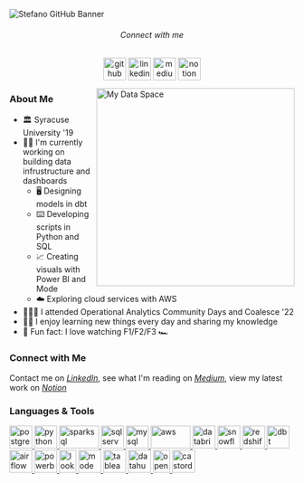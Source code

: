 <!-- Oh hello there, this is a hidden message - spookyyy! :ghost: 
     just joking nothing spooky about this README! 
     the iamstefc/iamstefc repo is dedicate solely for the purpose of a quick intro and what I've been working on lately - Enjoy! -->
     
![Stefano GitHub Banner](https://imgur.com/deYIzyW.png)
<h6 align="center">Connect with me</h6>
<p align="center">
<a href="https://github.com/iamstefc" target="blank"><img align="center" src="https://imgur.com/mT5BIuQ.png" alt="github" height="40" width="40" /></a>
<a href="https://www.linkedin.com/in/stefanochiarella/" target="blank"><img align="center" src="https://imgur.com/7VtE43y.png" alt="linkedin" height="40" width="40" /></a>
<a href="https://medium.com/@iamstefc" target="blank"><img align="center" src="https://imgur.com/x5KAgFv.png" alt="medium" height="40" width="40" /></a>
<a href="https://www.datawithstefano.com/" target="blank"><img align="center" src="https://imgur.com/vY5s8R3.png" alt="notion" height="40" width="40" /></a>   
</p>
<img align="right" alt="My Data Space" width="350" src="https://imgur.com/Yzm0hLF.png" />
<h3 align="left">About Me</h3>
     
- :classical_building: Syracuse University '19
- :man_technologist: I'm currently working on building data infrustructure and dashboards
     - :desktop_computer: Designing models in dbt
     - :keyboard: Developing scripts in Python and SQL
     - :chart_with_upwards_trend: Creating visuals with Power BI and Mode
     - :cloud: Exploring cloud services with AWS
- :people_holding_hands: I attended Operational Analytics Community Days and Coalesce '22
- :man_teacher: I enjoy learning new things every day and sharing my knowledge
- :star2: Fun fact: I love watching F1/F2/F3 :racing_car:

<h3 align="left">Connect with Me</h3>
<p>Contact me on <a href="https://www.linkedin.com/in/stefanochiarella/"><i>LinkedIn</i></a>, see what I'm reading on <a href="https://medium.com/@iamstefc"><i>Medium</i></a>, view my latest work on <a href="https://www.datawithstefano.com/"><i>Notion</i></a></p>
<h3 align="left">Languages & Tools</h3>
<p align="left">
     <!-- Programming languages used in a personal or professional capacity -->
     <a href="https://www.postgresql.org/" target="_blank" rel="noreferrer"> <img src="https://imgur.com/tykt4JU.png" alt="postgresql" width="40" height="40"/> </a> 
     <a href="https://www.python.org/" target="_blank" rel="noreferrer"> <img src="https://imgur.com/ghMZSWx.png" alt="python" width="40" height="40"/> </a> 
     <a href="https://spark.apache.org/sql/" target="_blank" rel="noreferrer"> <img src="https://imgur.com/xXPHkz0.png" alt="sparksql" width="70" height="40"/> </a> 
     <a href="https://www.microsoft.com/en-us/sql-server/sql-server-2022" target="_blank" rel="noreferrer"> <img src="https://imgur.com/qgcdK90.png" alt="sqlserver" width="40" height="40"/> </a> 
     <a href="https://www.mysql.com/" target="_blank" rel="noreferrer"> <img src="https://imgur.com/a3sFnth.png" alt="mysql" width="40" height="40"/> </a> 
     <!-- Cloud computing services used in a personal or professional capacity -->
     <a href="https://aws.amazon.com/" target="_blank" rel="noreferrer"> <img src="https://imgur.com/mWYgdOr.png" alt="aws" width="70" height="40"/> </a> 
     <!-- Data warehouses used in a personal or professional capacity -->
     <a href="https://www.databricks.com/" target="_blank" rel="noreferrer"> <img src="https://imgur.com/7HRBykW.png" alt="databricks" width="40" height="40"/> </a> 
     <a href="https://www.snowflake.com/en/" target="_blank" rel="noreferrer"> <img src="https://imgur.com/oEDffQb.png" alt="snowflake" width="40" height="40"/> </a> 
     <a href="https://aws.amazon.com/redshift/" target="_blank" rel="noreferrer"> <img src="https://imgur.com/yFpwiDF.png" alt="redshift" width="40" height="40"/> </a> 
     <!-- Data transformation tools used in a personal or professional capacity -->
     <a href="https://www.getdbt.com/" target="_blank" rel="noreferrer"> <img src="https://imgur.com/cze2nZL.png" alt="dbt" width="40" height="40"/> </a> 
     <a href="https://airflow.apache.org/" target="_blank" rel="noreferrer"> <img src="https://imgur.com/cyImGhX.png" alt="airflow" width="40" height="40"/> </a> 
     <!-- Visualization software used in a personal or professional capacity -->
     <a href="https://powerbi.microsoft.com/en-us/" target="_blank" rel="noreferrer"> <img src="https://imgur.com/zNpij8K.png" alt="powerbi" width="40" height="40"/> </a> 
     <a href="https://www.looker.com/" target="_blank" rel="noreferrer"> <img src="https://imgur.com/hav6gFn.png" alt="looker" width="30" height="40"/> </a> 
     <a href="https://mode.com/" target="_blank" rel="noreferrer"> <img src="https://imgur.com/DFtqbVl.png" alt="mode" width="40" height="40"/> </a> 
     <a href="https://www.tableau.com/" target="_blank" rel="noreferrer"> <img src="https://imgur.com/89KUlGr.png" alt="tableau" width="40" height="40"/> </a> 
     <!-- Data observability applications used in a personal (open source) or professional (third-party vendor) capacity -->
     <a href="https://datahubproject.io/" target="_blank" rel="noreferrer"> <img src="https://imgur.com/yMQYc3l.png" alt="datahub" width="40" height="40"/> </a> 
     <a href="https://open-metadata.org/" target="_blank" rel="noreferrer"> <img src="https://imgur.com/Jb9TKg1.png" alt="openmetadata" width="30" height="40"/> </a> 
     <a href="https://www.castordoc.com/" target="_blank" rel="noreferrer"> <img src="https://imgur.com/wrk5pP5.png" alt="castordoc" width="40" height="40"/> </a>
</p>


<!--- incoming default message: 
iamstefc/iamstefc is a ✨ special ✨ repository because its `README.md` (this file) appears on your GitHub profile.
--->
